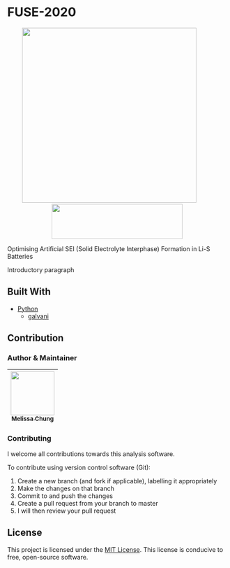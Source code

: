 # FUSE-2020
<p align="center" width="100%">
  <img src="https://i.ibb.co/Lxh5wNY/Li-STAR-Logo.png" width="400 height="95">
  &nbsp;&nbsp;&nbsp;&nbsp;&nbsp;&nbsp;&nbsp;&nbsp;
  <img src="https://www.cam.ac.uk/sites/www.cam.ac.uk/files/inner-images/logo.jpg" width="300" height="80">
</p>

Optimising Artificial SEI (Solid Electrolyte Interphase) Formation in Li-S Batteries

Introductory paragraph

## Built With

* [Python](https://github.com/python/cpython)
  * [galvani](https://pypi.org/project/galvani/)


## Contribution
### Author & Maintainer

<!--ALL-CONTRIBUTORS-LIST -->
| [<img src="https://avatars.githubusercontent.com/u/68572453?v=4" width="100px;"/><br /><sub><b>Melissa Chung</b></sub>](https://github.com/msychung)<br /> |
| :---: |
<!-- END ALL-CONTRIBUTORS-LIST -->

### Contributing
I welcome all contributions towards this analysis software.

To contribute using version control software (Git):
1) Create a new branch (and fork if applicable), labelling it appropriately
2) Make the changes on that branch
3) Commit to and push the changes
4) Create a pull request from your branch to master
5) I will then review your pull request


## License

This project is licensed under the [MIT License](https://opensource.org/licenses/MIT). This license is conducive to free, open-source software.
